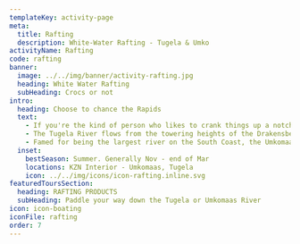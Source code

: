 ```yaml
---
templateKey: activity-page
meta:
  title: Rafting
  description: White-Water Rafting - Tugela & Umko
activityName: Rafting
code: rafting
banner:
  image: ../../img/banner/activity-rafting.jpg
  heading: White Water Rafting
  subHeading: Crocs or not
intro:
  heading: Choose to chance the Rapids
  text:
    - If you're the kind of person who likes to crank things up a notch, then white-water rafting is definitely for you. Tackling rapids under the expert eye of an experienced river guide, Active Escapes offers day and multi-day rafting tours on the mighty waters of the Tugela and Umkomaas Rivers.
    - The Tugela River flows from the towering heights of the Drakensberg Mountains, and meanders 502 kilometres through the KwaZulu-Natal Midlands to the Indian Ocean. This river offers spectacular scenery, fascinating Boer War history, serious white water and enough adventure material to keep the adrenalin pumping for a good while!
    - Famed for being the largest river on the South Coast, the Umkomaas has its source at Giant's Castle in the Berg. Also well-known for the gruelling 67km Umkomaas Canoe Marathon, you too can take advantage of the wild waters from the vantage of an inflatable croc.
  inset:
    bestSeason: Summer. Generally Nov - end of Mar
    locations: KZN Interior - Umkomaas, Tugela
    icon: ../../img/icons/icon-rafting.inline.svg
featuredToursSection:
  heading: RAFTING PRODUCTS
  subHeading: Paddle your way down the Tugela or Umkomaas River
icon: icon-boating
iconFile: rafting
order: 7
---
```

